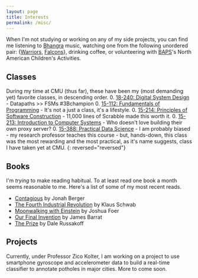 ```yaml
---
layout: page
title: Interests
permalink: /misc/
---
```


When I'm not studying or working on any of my side projects, you can find me listening to [Bhangra] music, watching one from the following unordered pair: {[Warriors], [Falcons]}, drinking coffee, or volunteering with [BAPS]'s North American Children's Activities.

[Bhangra]: https://open.spotify.com/user/22hduc4qv55hxsvzazraxxfki/playlist/5O1CoGLu8lbsgtLPpus0QK
[Warriors]: http://www.nba.com/warriors
[Falcons]: http://www.atlantafalcons.com
[BAPS]: http://www.baps.org


## Classes
During my time at CMU (thus far), these have been my (most demanding yet) favorite classes, in descending order.
0. [18-240: Digital System Design] - Datapaths >> FSMs #3Bchampion
0. [15-112: Fundamentals of Programming] - It's not a just a class, it's a lifestyle.
0. [15-214: Principles of Software Construction] - 11,000 lines of Scrabble made this worth it.
0. [15-213: Introduction to Computer Systems] - Who doesn't love building their own proxy server?
0. [15-388: Practical Data Science] - I am probably biased - my research professor teaches this course - but, hands-down, this class was the most rewarding and the most practical, as it's name suggests, class I have taken yet at CMU.
{: reversed="reversed"}


## Books
I'm *trying* to make reading habitual. To at least read one book a month seems reasonable to me. Here's a list of some of my most recent reads.
<!---* [Moonwalking with Einstein] by Joshua Foer: Foer made participatory journalism seem easy and mastering mind palace use even easier. This was an amazing book that thoroughly explored how and why we should make use of our memories in our digital world. <br />
[//]* [The Prize] by Dale Russakoff: Russakoff's book made realize how I am forever indebted to those who motivated me, pushed me, and positioned me to be able to flourish after high school. The academic opportunities - via STEM organizations, accelerated programs, and encourgaing teachers - and the extracurriular activities that I had taken for granted in my childhood in suburban New Jersey were nearly nonexistent thirty miles east of me. More detailed review to come soon. <br />
[//]* [The Fourth Industrial Revolution] by Klaus Schwab: Though short, this is a dense read that really helped me understand how I, as a ML/ IoT engineer, can beeter position myself and those around me to succeed in the imminent Industrial Revolution, as we digitize everything around us at unfathomable speeds. <br />
[//]* [Our Final Invention] by James Barrat: Struggling to read this as my mind wanders with every paragraph. I find it hard to digest more than 5-10 pages per sitting. Barrat paints a dark, uninviting future, where AI rules us all.--->
* [Contagious] by Jonah Berger
* [The Fourth Industrial Revolution] by Klaus Schwab
* [Moonwalking with Einstein] by Joshua Foer
* [Our Final Invention] by James Barrat
* [The Prize] by Dale Russakoff


## Projects
Currently, under Professor Zico Kolter, I am working on a project to use smartphone gyroscope and accelerometer data to build a real-time classifier to annotate potholes in major cities. More to come soon.

[15-388: Practical Data Science]: http://www.datasciencecourse.org
[15-213: Introduction to Computer Systems]: http://www.cs.cmu.edu/~./213/
[15-214: Principles of Software Construction]: https://www.cs.cmu.edu/~ckaestne/15214/s2017/
[18-240: Digital System Design]: https://www.ece.cmu.edu/courses/items/18240.html
[15-112: Fundamentals of Programming]: https://www.cs.cmu.edu/~112/
[Moonwalking with Einstein]: http://joshuafoer.com/moonwalking-with-einstein/
[The Prize]: https://www.theatlantic.com/education/archive/2015/09/the-prize-book-review/406579/
[The Fourth Industrial Revolution]: https://www.weforum.org/about/the-fourth-industrial-revolution-by-klaus-schwab
[Our Final Invention]: http://www.jamesbarrat.com/
[Contagious]: http://jonahberger.com/
